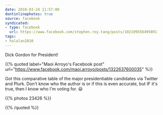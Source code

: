 ```yaml
---
date: 2010-03-24 11:57:00
dontinlinephotos: true
source: facebook
syndicated:
- type: facebook
  url: https://www.facebook.com/stephen.roy.tang/posts/102109556495891
tags:
- halalan2010
---
```


Dick Gordon for President!

{{% quoted label="Maoi Arroyo's Facebook post" url="https://www.facebook.com/maoi.arroyo/posts/1322637600035" %}}

Got this comparative table of the major presidentiable candidates via Twitter and Plurk. Don't know who the author is or if this is even accurate, but IF it's true, then I know who I'm voting for. 😃

{{% photos 23426 %}}

{{% /quoted %}}